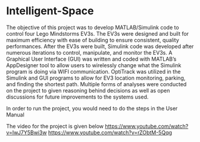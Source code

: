 # Intelligent-Space
The objective of this project was to develop MATLAB/Simulink code to control four Lego Mindstorms EV3s. The EV3s were designed and built for maximum efficiency with ease of building to ensure consistent, quality performances. After the EV3s were built, Simulink code was developed after numerous iterations to control, manipulate, and monitor the EV3s. A Graphical User Interface (GUI) was written and coded with MATLAB’s AppDesigner tool to allow users to wirelessly change what the Simulink program is doing via WIFI communication. OptiTrack was utilized in the Simulink and GUI programs to allow for EV3 location monitoring, parking, and finding the shortest path. Multiple forms of analyses were conducted on the project to given reasoning behind decisions as well as open discussions for future improvements to the systems used.

In order to run the project, you would need to do the steps in the User Manual

The video for the project is given below https://www.youtube.com/watch?v=IwJ7Y5Bwi3w https://www.youtube.com/watch?v=rZObtM-5Qqg
